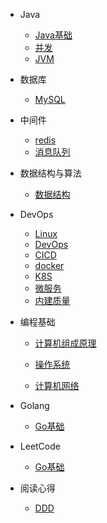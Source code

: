 
* Java

  * [Java基础](./docs/a-1demo.md)
  * [并发](./docs/a-1demo.md)
  * [JVM](./docs/Java/jvm.md)

* 数据库

  * [MySQL](./docs/mysql.md)

* 中间件

  * [redis](./docs/a-1demo.md)
  * [消息队列](./docs/mq.md)

* 数据结构与算法

  * [数据结构](./docs/Data/data.md)

* DevOps
  * [Linux](./docs/DevOps/linux.md)
  * [DevOps](./docs/DevOps/devops.md)
  * [CICD](./docs/DevOps/devops.md)
  * [docker](./docs/DevOps/docker.md)
  * [K8S](./docs/DevOps/docker.md)
  * [微服务](./docs/DevOps/micro-services.md)
  * [内建质量](./docs/DevOps/Built-in-quality.md)

* 编程基础

  * [计算机组成原理](./docs/Basics/Principles-of-Computer-Organization.md)

  * [操作系统](./docs/Basics/os.md)

  * [计算机网络](./docs/Basics/network.md)

* Golang

  * [Go基础](./docs/go01.md)

* LeetCode

  * [Go基础](./docs/go01.md)

* 阅读心得

  * [DDD](./docs/DDD/ddd.md)

  

